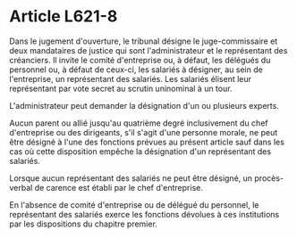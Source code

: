 # Article L621-8

Dans le jugement d'ouverture, le tribunal désigne le juge-commissaire et deux mandataires de justice qui sont l'administrateur et le représentant des créanciers. Il invite le comité d'entreprise ou, à défaut, les délégués du personnel ou, à défaut de ceux-ci, les salariés à désigner, au sein de l'entreprise, un représentant des salariés. Les salariés élisent leur représentant par vote secret au scrutin uninominal à un tour.

L'administrateur peut demander la désignation d'un ou plusieurs experts.

Aucun parent ou allié jusqu'au quatrième degré inclusivement du chef d'entreprise ou des dirigeants, s'il s'agit d'une personne morale, ne peut être désigné à l'une des fonctions prévues au présent article sauf dans les cas où cette disposition empêche la désignation d'un représentant des salariés.

Lorsque aucun représentant des salariés ne peut être désigné, un procès-verbal de carence est établi par le chef d'entreprise.

En l'absence de comité d'entreprise ou de délégué du personnel, le représentant des salariés exerce les fonctions dévolues à ces institutions par les dispositions du chapitre premier.
